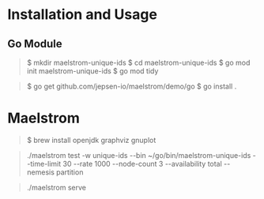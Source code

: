 # Installation and Usage

## Go Module

> $ mkdir maelstrom-unique-ids
> $ cd maelstrom-unique-ids
> $ go mod init maelstrom-unique-ids
> $ go mod tidy

> $ go get github.com/jepsen-io/maelstrom/demo/go
> $ go install .

# Maelstrom

> $ brew install openjdk graphviz gnuplot

> ./maelstrom test -w unique-ids --bin ~/go/bin/maelstrom-unique-ids --time-limit 30 --rate 1000 --node-count 3 --availability total --nemesis partition

> ./maelstrom serve
